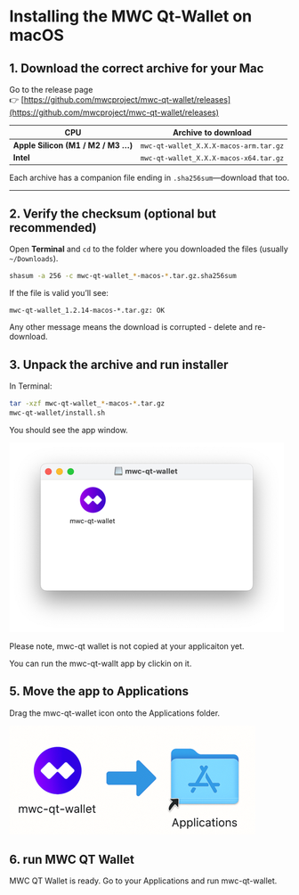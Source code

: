 # Installing the MWC Qt-Wallet on macOS

## 1. Download the correct archive for your Mac

Go to the release page  
👉 [https://github.com/mwcproject/mwc-qt-wallet/releases](https://github.com/mwcproject/mwc-qt-wallet/releases)

| CPU | Archive to download                       |
|---|-------------------------------------------|
| **Apple Silicon (M1 / M2 / M3 …)** | `mwc-qt-wallet_X.X.X-macos-arm.tar.gz` |
| **Intel** | `mwc-qt-wallet_X.X.X-macos-x64.tar.gz`   |

Each archive has a companion file ending in `.sha256sum`—download that too.

---

## 2. Verify the checksum (optional but recommended)

Open **Terminal** and `cd` to the folder where you downloaded the files (usually `~/Downloads`).

```bash
shasum -a 256 -c mwc-qt-wallet_*-macos-*.tar.gz.sha256sum
```
If the file is valid you’ll see:
```
mwc-qt-wallet_1.2.14-macos-*.tar.gz: OK
```
Any other message means the download is corrupted - delete and re-download.

## 3. Unpack the archive and run installer

In Terminal:

```bash
tar -xzf mwc-qt-wallet_*-macos-*.tar.gz
mwc-qt-wallet/install.sh
```

You should see the app window.

![wnd](installation/mwc-qt-wallet-wnd.png)

Please note, mwc-qt wallet is not copied at your applicaiton yet. 

You can run the mwc-qt-wallt app by clickin on it.

## 5. Move the app to Applications

Drag the mwc-qt-wallet icon onto the Applications folder.

![wnd](installation/drug_icon_image.png)

## 6. run MWC QT Wallet  

MWC QT Wallet is ready. Go to your Applications and run mwc-qt-wallet.